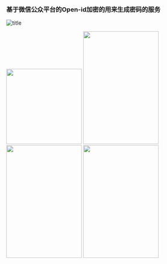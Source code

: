 ### 基于微信公众平台的Open-id加密的用来生成密码的服务

![title](https://raw.githubusercontent.com/rudyboy/secret-wechat/master/images/title.jpeg "头像")

<img src="https://raw.githubusercontent.com/rudyboy/secret-wechat/master/images/code.jpg" height="200" width="200" >

<img src="https://raw.githubusercontent.com/rudyboy/secret-wechat/master/images/test1.jpg" height="300" width="200" >

<img src="https://raw.githubusercontent.com/rudyboy/secret-wechat/master/images/test2.jpg" height="300" width="200" >

<img src="https://raw.githubusercontent.com/rudyboy/secret-wechat/master/images/test3.jpg" height="300" width="200" >
